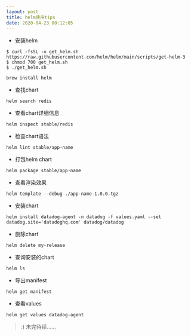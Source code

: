 ```yaml
---
layout: post
title: helm使用tips
date: 2020-04-23 00:12:05
---
```


- 安装helm

```
$ curl -fsSL -o get_helm.sh https://raw.githubusercontent.com/helm/helm/main/scripts/get-helm-3
$ chmod 700 get_helm.sh
$ ./get_helm.sh

brew install helm
```

- 查找chart

```
helm search redis
```

- 查看chart详细信息

```
helm inspect stable/redis
```

- 检查chart语法

```
helm lint stable/app-name
```

- 打包helm chart

```
helm package stable/app-name
```

- 查看渲染效果

```
helm template --debug ./app-name-1.0.0.tgz
```

- 安装chart

```
helm install datadog-agent -n datadog -f values.yaml --set datadog.site='datadoghq.com' datadog/datadog
```

- 删除chart

```
helm delete my-release
```

- 查询安装的chart

```
helm ls
```

- 导出manifest

```
helm get manifest
```

- 查看values

```
helm get values datadog-agent
```

> :) 未完待续......
